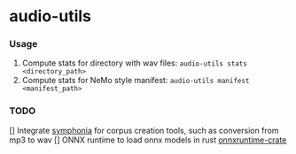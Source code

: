 # audio-utils

### Usage

1. Compute stats for directory with wav files: `audio-utils stats <directory_path>`
2. Compute stats for NeMo style manifest: `audio-utils manifest <manifest_path>`

### TODO
[] Integrate [symphonia](https://github.com/pdeljanov/Symphonia) for corpus creation tools, such as conversion from mp3 to wav
[] ONNX runtime to load onnx models in rust [onnxruntime-crate](https://docs.rs/onnxruntime/latest/onnxruntime/)